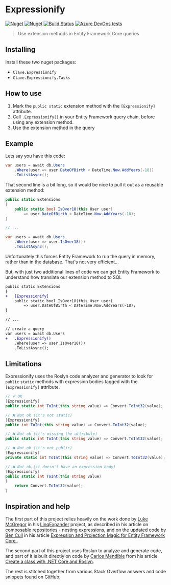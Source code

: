 # Expressionify

[![Nuget](https://img.shields.io/nuget/v/Clave.Expressionify)][1] [![Nuget](https://img.shields.io/nuget/dt/Clave.Expressionify)][1] [![Build Status](https://claveconsulting.visualstudio.com/Nugets/_apis/build/status/ClaveConsulting.Expressionify?branchName=master)][2] [![Azure DevOps tests](https://img.shields.io/azure-devops/tests/ClaveConsulting/Nugets/14)][2]

> Use extension methods in Entity Framework Core queries

## Installing

Install these two nuget packages:

* `Clave.Expressionify`
* `Clave.Expressionify.Tasks`

## How to use

1) Mark the `public static` extension method with the `[Expressionify]` attribute.
2) Call `.Expressionify()` in your Entity Framework query chain, before using any extension method.
3) Use the extension method in the query

## Example

Lets say you have this code:

```csharp
var users = await db.Users
    .Where(user => user.DateOfBirth < DateTime.Now.AddYears(-18))
    .ToListAsync();
```

That second line is a bit long, so it would be nice to pull it out as a reusable extension method:

```csharp
public static Extensions
{
    public static bool IsOver18(this User user)
        => user.DateOfBirth < DateTime.Now.AddYears(-18);
}

// ...

var users = await db.Users
    .Where(user => user.IsOver18())
    .ToListAsync();

```

Unfortunately this forces Entity Framework to run the query in memory, rather than in the database. That's not very efficient...

But, with just two additional lines of code we can get Entity Framework to understand how translate our extension method to SQL

```diff
public static Extensions
{
+   [Expressionify]
    public static bool IsOver18(this User user)
        => user.DateOfBirth < DateTime.Now.AddYears(-18);
}

// ...

// create a query
var users = await db.Users
+   .Expressionify()
    .Where(user => user.IsOver18())
    .ToListAsync();
```

## Limitations

Expressionify uses the Roslyn code analyzer and generator to look for `public` `static` methods with expression bodies tagged with the `[Expressionify]` attribute.

```csharp
// ✔ OK
[Expressionify]
public static int ToInt(this string value) => Convert.ToInt32(value);

// ❌ Not ok (it's not static)
[Expressionify]
public int ToInt(this string value) => Convert.ToInt32(value);

// ❌ Not ok (it's missing the attribute)
public static int ToInt(this string value) => Convert.ToInt32(value);

// ❌ Not ok (it's not public)
[Expressionify]
private static int ToInt(this string value) => Convert.ToInt32(value);

// ❌ Not ok (it doesn't have an expression body)
[Expressionify]
public static int ToInt(this string value)
{
    return Convert.ToInt32(value);
}
```


## Inspiration and help

The first part of this project relies heavily on the work done by [Luke McGregor](https://twitter.com/staticv0id) in his [LinqExpander](https://github.com/lukemcgregor/LinqExpander) project, as described in his article on [composable repositories - nesting expressions](https://blog.staticvoid.co.nz/2016/composable_repositories_-_nesting_extensions/), and on the updated code by [Ben Cull](https://twitter.com/BenWhoLikesBeer) in his article [Expression and Projection Magic for Entity Framework Core ](https://benjii.me/2018/01/expression-projection-magic-entity-framework-core/).

The second part of this project uses Roslyn to analyze and generate code, and part of it is built directly on code by [Carlos Mendible](https://twitter.com/cmendibl3) from his article [Create a class with .NET Core and Roslyn](https://carlos.mendible.com/2017/03/02/create-a-class-with-net-core-and-roslyn/).

The rest is stitched together from various Stack Overflow answers and code snippets found on GitHub.



[1]: https://www.nuget.org/packages/Clave.Expressionify/
[2]: https://claveconsulting.visualstudio.com/Nugets/_build/latest?definitionId=14
